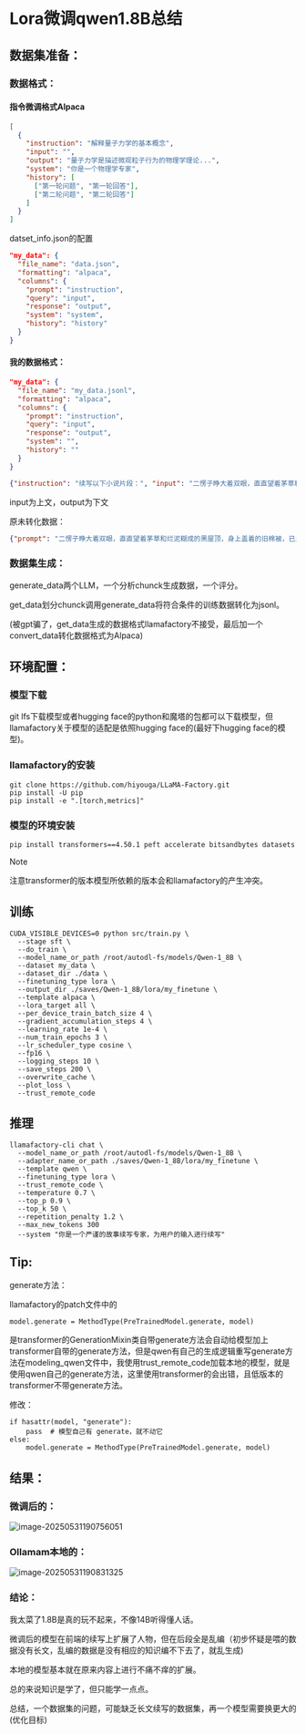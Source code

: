 # Lora微调qwen1.8B总结

## 数据集准备：

### 数据格式：

#### 指令微调格式Alpaca

```json
[
  {
    "instruction": "解释量子力学的基本概念",
    "input": "",
    "output": "量子力学是描述微观粒子行为的物理学理论...",
    "system": "你是一个物理学专家",
    "history": [
      ["第一轮问题", "第一轮回答"],
      ["第二轮问题", "第二轮回答"]
    ]
  }
]
```

datset_info.json的配置

```json
"my_data": {
  "file_name": "data.json",
  "formatting": "alpaca",
  "columns": {
    "prompt": "instruction",
    "query": "input",
    "response": "output",
    "system": "system",
    "history": "history"
  }
}
```

#### 我的数据格式：

```json
"my_data": {
  "file_name": "my_data.jsonl",
  "formatting": "alpaca",
  "columns": {
    "prompt": "instruction",
    "query": "input",
    "response": "output",
    "system": "",
    "history": ""
  }
}
```

```json
{"instruction": "续写以下小说片段：", "input": "二愣子睁大着双眼，直直望着茅草和烂泥糊成的黑屋顶，身上盖着的旧棉被，已呈深黄色，看不出原来的本来面目，还若有若无的散发着淡淡的霉味。", "output": "在他身边紧挨着的另一人，是二哥韩铸，酣睡的十分香甜，从他身上不时传来轻重不一的阵阵打呼声。"}

```

input为上文，output为下文

原未转化数据：

```json
{"prompt": "二愣子睁大着双眼，直直望着茅草和烂泥糊成的黑屋顶，身上盖着的旧棉被，已呈深黄色，看不出原来的本来面目，还若有若无的散发着淡淡的霉味。", "completion": "在他身边紧挨着的另一人，是二哥韩铸，酣睡的十分香甜，从他身上不时传来轻重不一的阵阵打呼声。"}

```

### 数据集生成：

generate_data两个LLM，一个分析chunck生成数据，一个评分。

get_data划分chunck调用generate_data将符合条件的训练数据转化为jsonl。

(被gpt骗了，get_data生成的数据格式llamafactory不接受，最后加一个convert_data转化数据格式为Alpaca)

## 环境配置：

### 模型下载

git lfs下载模型或者hugging face的python和魔塔的包都可以下载模型，但llamafactory关于模型的适配是依照hugging face的(最好下hugging face的模型)。

### llamafactory的安装

```
git clone https://github.com/hiyouga/LLaMA-Factory.git
pip install -U pip
pip install -e ".[torch,metrics]"
```

### 模型的环境安装

```
pip install transformers==4.50.1 peft accelerate bitsandbytes datasets
```

> [!NOTE]
>
> 注意transformer的版本模型所依赖的版本会和llamafactory的产生冲突。

## 训练

```
CUDA_VISIBLE_DEVICES=0 python src/train.py \
  --stage sft \
  --do_train \
  --model_name_or_path /root/autodl-fs/models/Qwen-1_8B \
  --dataset my_data \
  --dataset_dir ./data \
  --finetuning_type lora \
  --output_dir ./saves/Qwen-1_8B/lora/my_finetune \
  --template alpaca \
  --lora_target all \
  --per_device_train_batch_size 4 \
  --gradient_accumulation_steps 4 \
  --learning_rate 1e-4 \
  --num_train_epochs 3 \
  --lr_scheduler_type cosine \
  --fp16 \
  --logging_steps 10 \
  --save_steps 200 \
  --overwrite_cache \
  --plot_loss \
  --trust_remote_code

```

## 推理

```
llamafactory-cli chat \
  --model_name_or_path /root/autodl-fs/models/Qwen-1_8B \
  --adapter_name_or_path ./saves/Qwen-1_8B/lora/my_finetune \
  --template qwen \
  --finetuning_type lora \
  --trust_remote_code \
  --temperature 0.7 \
  --top_p 0.9 \
  --top_k 50 \
  --repetition_penalty 1.2 \
  --max_new_tokens 300
  --system "你是一个严谨的故事续写专家，为用户的输入进行续写"

```

## Tip:

generate方法：

llamafactory的patch文件中的

```
model.generate = MethodType(PreTrainedModel.generate, model)
```

是transformer的GenerationMixin类自带generate方法会自动给模型加上transformer自带的generate方法，但是qwen有自己的生成逻辑重写generate方法在modeling_qwen文件中，我使用trust_remote_code加载本地的模型，就是使用qwen自己的generate方法，这里使用transformer的会出错，且低版本的transformer不带generate方法。

修改：

```
if hasattr(model, "generate"):
    pass  # 模型自己有 generate，就不动它
else:
    model.generate = MethodType(PreTrainedModel.generate, model)
```

## 结果：

### 微调后的：

![image-20250531190756051](https://img.picui.cn/free/2025/05/31/683aea6ea2b93.png)

### Ollamam本地的：

![image-20250531190831325](https://img.picui.cn/free/2025/05/31/683aea6e42098.png)

### 结论：

我太菜了1.8B是真的玩不起来，不像14B听得懂人话。

微调后的模型在前端的续写上扩展了人物，但在后段全是乱编（初步怀疑是喂的数据没有长文，乱编的数据是没有相应的知识编不下去了，就乱生成)

本地的模型基本就在原来内容上进行不痛不痒的扩展。

总的来说知识是学了，但只能学一点点。

总结，一个数据集的问题，可能缺乏长文续写的数据集，再一个模型需要换更大的(优化目标)
